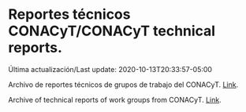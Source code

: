# Reportes técnicos CONACyT/CONACyT technical reports.

Última actualización/Last update: 2020-10-13T20:33:57-05:00

Archivo de reportes técnicos de grupos de trabajo del CONACyT. [Link](https://coronavirus.conacyt.mx/productos/index.html).

Archive of technical reports of work groups from CONACyT. [Link](https://coronavirus.conacyt.mx/productos/index.html).

